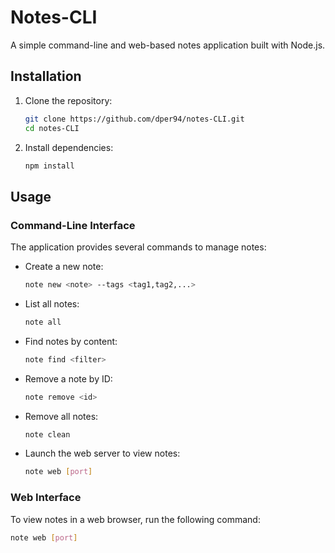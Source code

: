 # Notes-CLI

A simple command-line and web-based notes application built with Node.js.


## Installation

1. Clone the repository:
    ```sh
    git clone https://github.com/dper94/notes-CLI.git
    cd notes-CLI
    ```

2. Install dependencies:
    ```sh
    npm install
    ```

## Usage

### Command-Line Interface

The application provides several commands to manage notes:

- Create a new note:
    ```sh
    note new <note> --tags <tag1,tag2,...>
    ```

- List all notes:
    ```sh
    note all
    ```

- Find notes by content:
    ```sh
    note find <filter>
    ```

- Remove a note by ID:
    ```sh
    note remove <id>
    ```

- Remove all notes:
    ```sh
    note clean
    ```

- Launch the web server to view notes:
    ```sh
    note web [port]
    ```

### Web Interface

To view notes in a web browser, run the following command:
```sh
note web [port]
